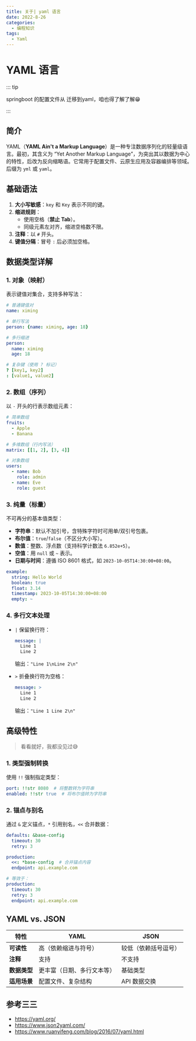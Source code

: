 ```yaml
---
title: 关于| yaml 语言
date: 2022-8-26
categories:
  - 编程知识
tags:
  - Yaml
---
```


# YAML 语言

::: tip

springboot 的配置文件从 迁移到yaml，咱也得了解了解😁

:::

## 简介

YAML（**YAML Ain't a Markup Language**）是一种专注数据序列化的轻量级语言。最初，其含义为 “Yet Another Markup Language”，为突出其以数据为中心的特性，后改为反向缩略语。它常用于配置文件、云原生应用及容器编排等领域。后缀为 `yml` 或 `yaml`。



## 基础语法

1. **大小写敏感**：`key` 和 `Key` 表示不同的键。  
2. **缩进规则**：  
   - 使用空格（**禁止 Tab**）。  
   - 同级元素左对齐，缩进空格数不限。  
3. **注释**：以 `#` 开头。  
4. **键值分隔**：冒号 `:` 后必须加空格。



## 数据类型详解

### 1. 对象（映射）

表示键值对集合，支持多种写法：  
```yaml
# 普通键值对
name: ximing

# 单行写法
person: {name: ximing, age: 18}

# 多行缩进
person:
  name: ximing
  age: 18

# 复杂键（使用 ? 标记）
? [key1, key2]
: [value1, value2]
```



### 2. 数组（序列）

以 `-` 开头的行表示数组元素：  
```yaml
# 简单数组
fruits:
  - Apple
  - Banana

# 多维数组（行内写法）
matrix: [[1, 2], [3, 4]]

# 对象数组
users:
  - name: Bob
    role: admin
  - name: Eve
    role: guest
```



### 3. 纯量（标量）

不可再分的基本值类型：  
- **字符串**：默认不加引号，含特殊字符时可用单/双引号包裹。  
- **布尔值**：`true`/`false`（不区分大小写）。  
- **数值**：整数、浮点数（支持科学计数法 `6.852e+5`）。  
- **空值**：用 `null` 或 `~` 表示。  
- **日期与时间**：遵循 ISO 8601 格式，如 `2023-10-05T14:30:00+08:00`。

```yaml
example:
  string: Hello World
  boolean: true
  float: 3.14
  timestamp: 2023-10-05T14:30:00+08:00
  empty: ~
```



### 4. 多行文本处理

- `|` 保留换行符：  
  ```yaml
  message: |
    Line 1
    Line 2
  ```
  输出：`"Line 1\nLine 2\n"`  

- `>` 折叠换行符为空格：  
  ```yaml
  message: >
    Line 1
    Line 2
  ```
  输出：`"Line 1 Line 2\n"`  



## 高级特性

> 看看就好，我都没见过😅

### 1. 类型强制转换

使用 `!!` 强制指定类型：  
```yaml
port: !!str 8080  # 将整数转为字符串
enabled: !!str true  # 将布尔值转为字符串
```



### 2. 锚点与别名

通过 `&` 定义锚点，`*` 引用别名，`<<` 合并数据：  
```yaml
defaults: &base-config
  timeout: 30
  retry: 3

production:
  <<: *base-config  # 合并锚点内容
  endpoint: api.example.com

# 等效于：
production:
  timeout: 30
  retry: 3
  endpoint: api.example.com
```


## YAML vs. JSON

| 特性         | YAML                       | JSON                 |
| ------------ | -------------------------- | -------------------- |
| **可读性**   | 高（依赖缩进与符号）       | 较低（依赖括号逗号） |
| **注释**     | 支持                       | 不支持               |
| **数据类型** | 更丰富（日期、多行文本等） | 基础类型             |
| **适用场景** | 配置文件、复杂结构         | API 数据交换         |



## 参考三三

- https://yaml.org/
- https://www.json2yaml.com/
- https://www.ruanyifeng.com/blog/2016/07/yaml.html
